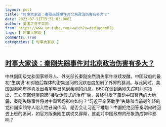 ```yaml
---
layout: post
title: "时事大家谈：秦刚失踪事件对北京政治伤害有多大？"
date: 2023-07-21T15:51:02.000Z
author: 美国之音中文网
from: https://www.youtube.com/watch?v=dcd3qoam8IQ
tags: [ 时事大家谈 ]
comments: True
categories: [ 时事大家谈 ]
---
```

<!--1689954662000-->
[时事大家谈：秦刚失踪事件对北京政治伤害有多大？](https://www.youtube.com/watch?v=dcd3qoam8IQ)
------

<div>
中共副国级党和国家领导人、外交部长秦刚突然消失事件继续发酵。中国政府的最初“生病说”和对随后媒体的密集追问的沉默态度加剧了外界的猜测。与此同时，美国国务卿布林肯发出希望早日见到秦刚的消息。BBC在谈到秦刚失踪时间时指出，王立军因健康原因“接受休假式的治疗”后，最终引发了震动中国官场的大地震，秦刚失踪事件将对中国官场影响如何？“习近平亲密助手”失踪和当前最年轻的党和国家领导人陷入性丑闻传闻，是否会让习近平难堪？中国拒绝回答秦刚何时回去上班的追问，如官方版秦刚生病说又穿帮，这会对中国政府的形象造成何种影响？
</div>

